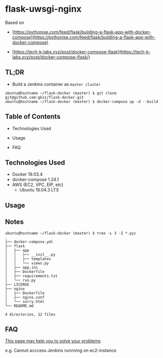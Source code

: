# flask-uwsgi-nginx

Based on
- [https://pythonise.com/feed/flask/building-a-flask-app-with-docker-compose](https://pythonise.com/feed/flask/building-a-flask-app-with-docker-compose)

- [https://tech-k-labs.xyz/post/docker-compose-flask](https://tech-k-labs.xyz/post/docker-compose-flask/)


## TL;DR

- Build a Jenkins container as `master cluster`
```
ubuntu@hostname ~/flask-docker (master) $ git clone git@github.com:gkzz/flask-docker.git
ubuntu@hostname ~/flask-docker (master) $ docker-compose up -d --build
```


## Table of Contents

- Technologies Used
- Usage



- FAQ


## Technologies Used
- Docker 19.03.4
- docker-compose 1.24.1
- AWS (EC2, VPC, EIP, etc)
  - Ubuntu 18.04.3 LTS


## Usage



## Notes

```
ubuntu@hostname ~/flask-docker (master) $ tree -L 3 -I *.pyc
.
├── docker-compose.yml
├── flask
│   ├── app
│   │   ├── __init__.py
│   │   ├── templates
│   │   └── views.py
│   ├── app.ini
│   ├── Dockerfile
│   ├── requirements.txt
│   └── run.py
├── LICENSE
├── nginx
│   ├── Dockerfile
│   ├── nginx.conf
│   └── sorry.html
└── README.md

4 directories, 12 files

```

## FAQ

[This page may help you to solve your problems](docs/x_faq/tutorial.md)

e.g. Cannot acccess Jenkins runnning on ec2-instance

